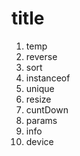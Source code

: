# title
1. temp
2. reverse
3. sort
4. instanceof
5. unique
6. resize
7. cuntDown
8. params
9. info
10. device